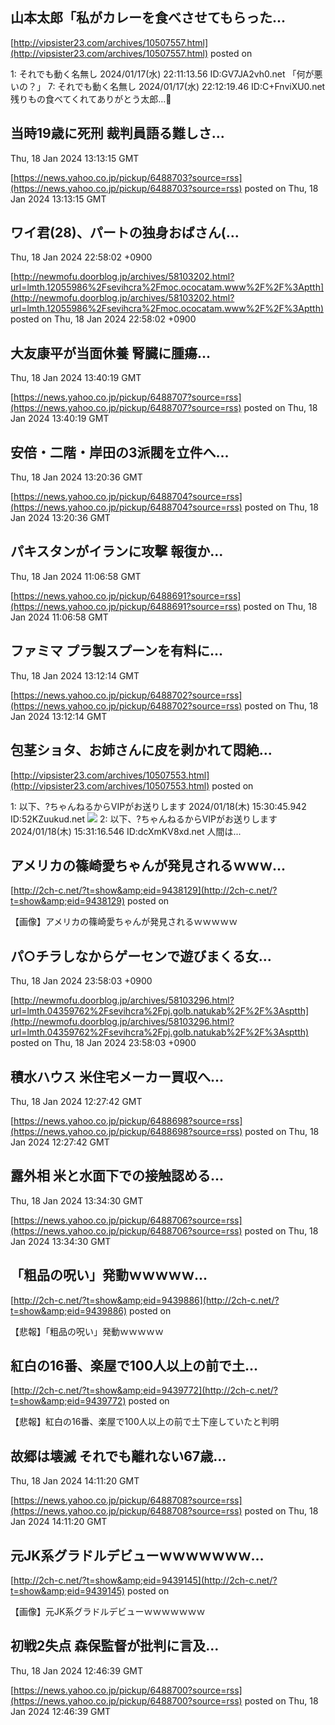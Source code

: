 

## 山本太郎「私がカレーを食べさせてもらった...
  

[http://vipsister23.com/archives/10507557.html](http://vipsister23.com/archives/10507557.html)
posted on 

<!--more-->

1: それでも動く名無し 2024/01/17(水) 22:11:13.56 ID:GV7JA2vh0.net 「何が悪いの？」 7: それでも動く名無し 2024/01/17(水) 22:12:19.46 ID:C+FnviXU0.net 残りもの食べてくれてありがとう太郎…🥺

## 当時19歳に死刑 裁判員語る難しさ...
  Thu, 18 Jan 2024 13:13:15 GMT

[https://news.yahoo.co.jp/pickup/6488703?source=rss](https://news.yahoo.co.jp/pickup/6488703?source=rss)
posted on Thu, 18 Jan 2024 13:13:15 GMT

<!--more-->



##  ワイ君(28)、パートの独身おばさん(...
  Thu, 18 Jan 2024 22:58:02 +0900

[http://newmofu.doorblog.jp/archives/58103202.html?url=lmth.12055986%2Fsevihcra%2Fmoc.ococatam.www%2F%2F%3Aptth](http://newmofu.doorblog.jp/archives/58103202.html?url=lmth.12055986%2Fsevihcra%2Fmoc.ococatam.www%2F%2F%3Aptth)
posted on Thu, 18 Jan 2024 22:58:02 +0900

<!--more-->



## 大友康平が当面休養 腎臓に腫瘍...
  Thu, 18 Jan 2024 13:40:19 GMT

[https://news.yahoo.co.jp/pickup/6488707?source=rss](https://news.yahoo.co.jp/pickup/6488707?source=rss)
posted on Thu, 18 Jan 2024 13:40:19 GMT

<!--more-->



## 安倍・二階・岸田の3派閥を立件へ...
  Thu, 18 Jan 2024 13:20:36 GMT

[https://news.yahoo.co.jp/pickup/6488704?source=rss](https://news.yahoo.co.jp/pickup/6488704?source=rss)
posted on Thu, 18 Jan 2024 13:20:36 GMT

<!--more-->



## パキスタンがイランに攻撃 報復か...
  Thu, 18 Jan 2024 11:06:58 GMT

[https://news.yahoo.co.jp/pickup/6488691?source=rss](https://news.yahoo.co.jp/pickup/6488691?source=rss)
posted on Thu, 18 Jan 2024 11:06:58 GMT

<!--more-->



## ファミマ プラ製スプーンを有料に...
  Thu, 18 Jan 2024 13:12:14 GMT

[https://news.yahoo.co.jp/pickup/6488702?source=rss](https://news.yahoo.co.jp/pickup/6488702?source=rss)
posted on Thu, 18 Jan 2024 13:12:14 GMT

<!--more-->



## 包茎ショタ、お姉さんに皮を剥かれて悶絶...
  

[http://vipsister23.com/archives/10507553.html](http://vipsister23.com/archives/10507553.html)
posted on 

<!--more-->

1: 以下、?ちゃんねるからVIPがお送りします 2024/01/18(木) 15:30:45.942 ID:52KZuukud.net ![](https://livedoor.blogimg.jp/vipsister23/imgs/4/8/48217630.jpg) 2: 以下、?ちゃんねるからVIPがお送りします 2024/01/18(木) 15:31:16.546 ID:dcXmKV8xd.net 人間は...

## アメリカの篠崎愛ちゃんが発見されるｗｗｗ...
  

[http://2ch-c.net/?t=show&amp;eid=9438129](http://2ch-c.net/?t=show&amp;eid=9438129)
posted on 

<!--more-->

【画像】アメリカの篠崎愛ちゃんが発見されるｗｗｗｗｗ

##  パ○チラしなからゲーセンで遊びまくる女...
  Thu, 18 Jan 2024 23:58:03 +0900

[http://newmofu.doorblog.jp/archives/58103296.html?url=lmth.04359762%2Fsevihcra%2Fpj.golb.natukab%2F%2F%3Asptth](http://newmofu.doorblog.jp/archives/58103296.html?url=lmth.04359762%2Fsevihcra%2Fpj.golb.natukab%2F%2F%3Asptth)
posted on Thu, 18 Jan 2024 23:58:03 +0900

<!--more-->



## 積水ハウス 米住宅メーカー買収へ...
  Thu, 18 Jan 2024 12:27:42 GMT

[https://news.yahoo.co.jp/pickup/6488698?source=rss](https://news.yahoo.co.jp/pickup/6488698?source=rss)
posted on Thu, 18 Jan 2024 12:27:42 GMT

<!--more-->



## 露外相 米と水面下での接触認める...
  Thu, 18 Jan 2024 13:34:30 GMT

[https://news.yahoo.co.jp/pickup/6488706?source=rss](https://news.yahoo.co.jp/pickup/6488706?source=rss)
posted on Thu, 18 Jan 2024 13:34:30 GMT

<!--more-->



## 「粗品の呪い」発動ｗｗｗｗｗ...
  

[http://2ch-c.net/?t=show&amp;eid=9439886](http://2ch-c.net/?t=show&amp;eid=9439886)
posted on 

<!--more-->

【悲報】「粗品の呪い」発動ｗｗｗｗｗ

## 紅白の16番、楽屋で100人以上の前で土...
  

[http://2ch-c.net/?t=show&amp;eid=9439772](http://2ch-c.net/?t=show&amp;eid=9439772)
posted on 

<!--more-->

【悲報】紅白の16番、楽屋で100人以上の前で土下座していたと判明

## 故郷は壊滅 それでも離れない67歳...
  Thu, 18 Jan 2024 14:11:20 GMT

[https://news.yahoo.co.jp/pickup/6488708?source=rss](https://news.yahoo.co.jp/pickup/6488708?source=rss)
posted on Thu, 18 Jan 2024 14:11:20 GMT

<!--more-->



## 元JK系グラドルデビューｗｗｗｗｗｗｗ...
  

[http://2ch-c.net/?t=show&amp;eid=9439145](http://2ch-c.net/?t=show&amp;eid=9439145)
posted on 

<!--more-->

【画像】元JK系グラドルデビューｗｗｗｗｗｗｗ

## 初戦2失点 森保監督が批判に言及...
  Thu, 18 Jan 2024 12:46:39 GMT

[https://news.yahoo.co.jp/pickup/6488700?source=rss](https://news.yahoo.co.jp/pickup/6488700?source=rss)
posted on Thu, 18 Jan 2024 12:46:39 GMT

<!--more-->


